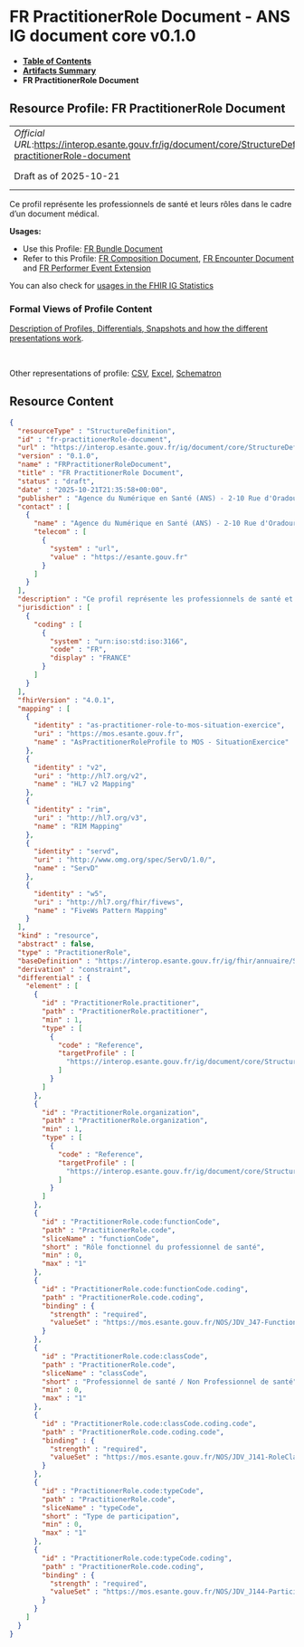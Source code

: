 # FR PractitionerRole Document - ANS IG document core v0.1.0

* [**Table of Contents**](toc.md)
* [**Artifacts Summary**](artifacts.md)
* **FR PractitionerRole Document**

## Resource Profile: FR PractitionerRole Document 

| | |
| :--- | :--- |
| *Official URL*:https://interop.esante.gouv.fr/ig/document/core/StructureDefinition/fr-practitionerRole-document | *Version*:0.1.0 |
| Draft as of 2025-10-21 | *Computable Name*:FRPractitionerRoleDocument |

 
Ce profil représente les professionnels de santé et leurs rôles dans le cadre d’un document médical. 

**Usages:**

* Use this Profile: [FR Bundle Document](StructureDefinition-fr-bundle-document.md)
* Refer to this Profile: [FR Composition Document](StructureDefinition-fr-composition-document.md), [FR Encounter Document](StructureDefinition-fr-encounter-document.md) and [FR Performer Event Extension](StructureDefinition-fr-performer-event-extension.md)

You can also check for [usages in the FHIR IG Statistics](https://packages2.fhir.org/xig/ans.document.fr.core|current/StructureDefinition/fr-practitionerRole-document)

### Formal Views of Profile Content

 [Description of Profiles, Differentials, Snapshots and how the different presentations work](http://build.fhir.org/ig/FHIR/ig-guidance/readingIgs.html#structure-definitions). 

 

Other representations of profile: [CSV](StructureDefinition-fr-practitionerRole-document.csv), [Excel](StructureDefinition-fr-practitionerRole-document.xlsx), [Schematron](StructureDefinition-fr-practitionerRole-document.sch) 



## Resource Content

```json
{
  "resourceType" : "StructureDefinition",
  "id" : "fr-practitionerRole-document",
  "url" : "https://interop.esante.gouv.fr/ig/document/core/StructureDefinition/fr-practitionerRole-document",
  "version" : "0.1.0",
  "name" : "FRPractitionerRoleDocument",
  "title" : "FR PractitionerRole Document",
  "status" : "draft",
  "date" : "2025-10-21T21:35:58+00:00",
  "publisher" : "Agence du Numérique en Santé (ANS) - 2-10 Rue d'Oradour-sur-Glane, 75015 Paris",
  "contact" : [
    {
      "name" : "Agence du Numérique en Santé (ANS) - 2-10 Rue d'Oradour-sur-Glane, 75015 Paris",
      "telecom" : [
        {
          "system" : "url",
          "value" : "https://esante.gouv.fr"
        }
      ]
    }
  ],
  "description" : "Ce profil représente les professionnels de santé et leurs rôles dans le cadre d'un document médical.",
  "jurisdiction" : [
    {
      "coding" : [
        {
          "system" : "urn:iso:std:iso:3166",
          "code" : "FR",
          "display" : "FRANCE"
        }
      ]
    }
  ],
  "fhirVersion" : "4.0.1",
  "mapping" : [
    {
      "identity" : "as-practitioner-role-to-mos-situation-exercice",
      "uri" : "https://mos.esante.gouv.fr",
      "name" : "AsPractitionerRoleProfile to MOS - SituationExercice"
    },
    {
      "identity" : "v2",
      "uri" : "http://hl7.org/v2",
      "name" : "HL7 v2 Mapping"
    },
    {
      "identity" : "rim",
      "uri" : "http://hl7.org/v3",
      "name" : "RIM Mapping"
    },
    {
      "identity" : "servd",
      "uri" : "http://www.omg.org/spec/ServD/1.0/",
      "name" : "ServD"
    },
    {
      "identity" : "w5",
      "uri" : "http://hl7.org/fhir/fivews",
      "name" : "FiveWs Pattern Mapping"
    }
  ],
  "kind" : "resource",
  "abstract" : false,
  "type" : "PractitionerRole",
  "baseDefinition" : "https://interop.esante.gouv.fr/ig/fhir/annuaire/StructureDefinition/as-practitionerrole",
  "derivation" : "constraint",
  "differential" : {
    "element" : [
      {
        "id" : "PractitionerRole.practitioner",
        "path" : "PractitionerRole.practitioner",
        "min" : 1,
        "type" : [
          {
            "code" : "Reference",
            "targetProfile" : [
              "https://interop.esante.gouv.fr/ig/document/core/StructureDefinition/fr-practitioner-document"
            ]
          }
        ]
      },
      {
        "id" : "PractitionerRole.organization",
        "path" : "PractitionerRole.organization",
        "min" : 1,
        "type" : [
          {
            "code" : "Reference",
            "targetProfile" : [
              "https://interop.esante.gouv.fr/ig/document/core/StructureDefinition/fr-organization-document"
            ]
          }
        ]
      },
      {
        "id" : "PractitionerRole.code:functionCode",
        "path" : "PractitionerRole.code",
        "sliceName" : "functionCode",
        "short" : "Rôle fonctionnel du professionnel de santé",
        "min" : 0,
        "max" : "1"
      },
      {
        "id" : "PractitionerRole.code:functionCode.coding",
        "path" : "PractitionerRole.code.coding",
        "binding" : {
          "strength" : "required",
          "valueSet" : "https://mos.esante.gouv.fr/NOS/JDV_J47-FunctionCode-CISIS/FHIR/JDV-J47-FunctionCode-CISIS"
        }
      },
      {
        "id" : "PractitionerRole.code:classCode",
        "path" : "PractitionerRole.code",
        "sliceName" : "classCode",
        "short" : "Professionnel de santé / Non Professionnel de santé",
        "min" : 0,
        "max" : "1"
      },
      {
        "id" : "PractitionerRole.code:classCode.coding.code",
        "path" : "PractitionerRole.code.coding.code",
        "binding" : {
          "strength" : "required",
          "valueSet" : "https://mos.esante.gouv.fr/NOS/JDV_J141-RoleClass-CISIS/FHIR/JDV-J141-RoleClass-CISIS"
        }
      },
      {
        "id" : "PractitionerRole.code:typeCode",
        "path" : "PractitionerRole.code",
        "sliceName" : "typeCode",
        "short" : "Type de participation",
        "min" : 0,
        "max" : "1"
      },
      {
        "id" : "PractitionerRole.code:typeCode.coding",
        "path" : "PractitionerRole.code.coding",
        "binding" : {
          "strength" : "required",
          "valueSet" : "https://mos.esante.gouv.fr/NOS/JDV_J144-ParticipationType-CISIS/FHIR/JDV-J144-ParticipationType-CISIS"
        }
      }
    ]
  }
}

```
